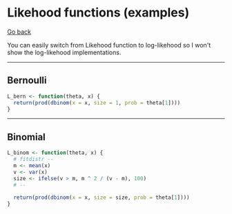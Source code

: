 # Likehood functions (examples)

[Go back](../index.md#estimators-and-likehood)

You can easily switch from Likehood function 
to log-likehood so I won't show the log-likehood implementations.

<hr class="sl">

## Bernoulli

```r
L_bern <- function(theta, x) {
  return(prod(dbinom(x = x, size = 1, prob = theta[1])))
}
```

<hr class="sr">

## Binomial

```r
L_binom <- function(theta, x) {
  # fitdistr --
  m <- mean(x)
  v <- var(x)
  size <- ifelse(v > m, m ^ 2 / (v - m), 100)
  # --
  
  return(prod(dbinom(x = x, size = size, prob = theta[1])))
}
```